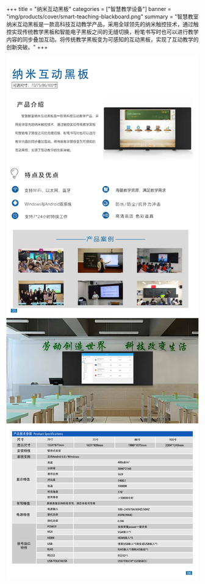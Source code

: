 +++
title = "纳米互动黑板"
categories = ["智慧教学设备"]
banner = "img/products/cover/smart-teaching-blackboard.png"
summary = "智慧教室纳米互动黑板是一款高科技互动教学产品，采用全球领先的纳米触控技术，通过触控实现传统教学黑板和智能电子黑板之间的无缝切换，粉笔书写时也可以进行教学内容的同步叠加互动。将传统教学黑板变为可感知的互动黑板，实现了互动教学的创新突破。"
+++

![alt](12.png)
![alt](13.png)
